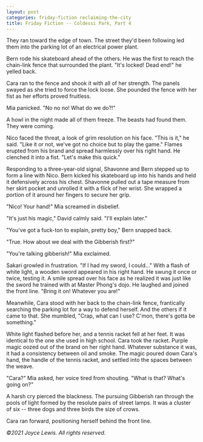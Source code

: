 ```yaml
---
layout: post
categories: friday-fiction reclaiming-the-city
title: Friday Fiction -- Coldessi Park, Part 4
---
```


They ran toward the edge of town. The street they'd been following led them into the parking lot of an electrical power plant.

Bern rode his skateboard ahead of the others. He was the first to reach the chain-link fence that surrounded the plant. "It's locked! Dead end!" he yelled back.

<!--excerpt-->

Cara ran to the fence and shook it with all of her strength. The panels swayed as she tried to force the lock loose. She pounded the fence with her fist as her efforts proved fruitless.

Mia panicked. "No no no! What do we do?!"

A howl in the night made all of them freeze. The beasts had found them. They were coming.

Nico faced the threat, a look of grim resolution on his face. "This is it," he said. "Like it or not, we've got no choice but to play the game." Flames erupted from his brand and spread harmlessly over his right hand. He clenched it into a fist. "Let's make this quick."

Responding to a three-year-old signal, Shavonne and Bern stepped up to form a line with Nico. Bern kicked his skateboard up into his hands and held it defensively across his chest. Shavonne pulled out a tape measure from her skirt pocket and unrolled it with a flick of her wrist. She wrapped a portion of it around her fingers to secure her grip.

"Nico! Your hand!" Mia screamed in disbelief.

"It's just his magic," David calmly said. "I'll explain later."

"You've got a fuck-ton to explain, pretty boy," Bern snapped back.

"True. How about we deal with the Gibberish first?"

"You're talking gibberish!" Mia exclaimed.

Sakari growled in frustration. "If I had my sword, I could..." With a flash of white light, a wooden sword appeared in his right hand. He swung it once or twice, testing it. A smile spread over his face as he realized it was just like the sword he trained with at Master Phong's dojo. He laughed and joined the front line. "Bring it on! Whatever you are!"

Meanwhile, Cara stood with her back to the chain-link fence, frantically searching the parking lot for a way to defend herself. And the others if it came to that. She mumbled, "Crap, what can I use? C'mon, there's gotta be something."

White light flashed before her, and a tennis racket fell at her feet. It was identical to the one she used in high school. Cara took the racket. Purple magic oozed out of the brand on her right hand. Whatever substance it was, it had a consistency between oil and smoke. The magic poured down Cara's hand, the handle of the tennis racket, and settled into the spaces between the weave.

"Cara?" Mia asked, her voice tired from shouting. "What is that? What's going on?"

A harsh cry pierced the blackness. The pursuing Gibberish ran through the pools of light formed by the resolute pairs of street lamps. It was a cluster of six -- three dogs and three birds the size of crows.

Cara ran forward, positioning herself behind the front line.

*&copy;2021 Joyce Lewis. All rights reserved.*
